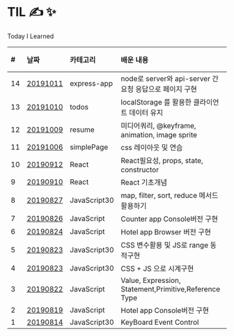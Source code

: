 # TIL &#9997; &#10024;

Today I Learned

| #   | 날짜                                                                    | 카테고리     | 배운 내용                                               | 비고 |
| :-- | :---------------------------------------------------------------------- | :----------- | :------------------------------------------------------ | :--- |
| 14  | [20191011](express-app/)                                                | express-app  | node로 server와 api-server 간 요청 응답으로 페이지 구현 |      |
| 13  | [20191010](https://minsangkimme.github.io/TIL/todos/index.html)         | todos        | localStorage 를 활용한 클라이언트 데이터 유지           |      |
| 12  | [20191009](https://minsangkimme.github.io/TIL/resume/public/index.html) | resume       | 미디어쿼리, @keyframe, animation, image sprite          |      |
| 11  | [20191006](https://minsangkimme.github.io/TIL/simplePage/index.html)    | simplePage   | css 레이아웃 및 연습                                    |      |
| 10  | [20190912](React/react02.md)                                            | React        | React필요성, props, state, constructor                  |      |
| 9   | [20190910](React/react01.md)                                            | React        | React 기초개념                                          |      |
| 8   | [20190827](JavaScript30/04/summary04.md)                                | JavaScript30 | map, filter, sort, reduce 메서드 활용하기               |      |
| 7   | [20190826](JavaScript/counter-app.md)                                   | JavaScript   | Counter app Console버전 구현                            |      |
| 6   | [20190824](JavaScript/Hotel-browser/hotel-app.md)                       | JavaScript   | Hotel app Browser 버전 구현                             |      |
| 5   | [20190823](JavaScript30/03/summary03.md)                                | JavaScript30 | CSS 변수활용 및 JS로 range 동적구현                     |
| 4   | [20190823](JavaScript30/02/summary02.md)                                | JavaScript30 | CSS + JS 으로 시계구현                                  |      |
| 3   | [20190822](JavaScript/Grammer.md)                                       | JavaScript   | Value, Expression, Statement,Primitive,Reference Type   |      |
| 2   | [20190819](JavaScript/hotel-app.js)                                     | JavaScript   | Hotel app Console버전 구현                              |      |
| 1   | [20190814](JavaScript30/01/summary01.md)                                | JavaScript30 | KeyBoard Event Control                                  |      |
